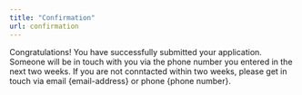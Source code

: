 ```yaml
---
title: "Confirmation"
url: confirmation
---
```


Congratulations! You have successfully submitted your application. Someone will be in touch with you via the phone number you entered in the next two weeks. If you are not conntacted within two weeks, please get in touch via email {email-address} or phone {phone number}.

